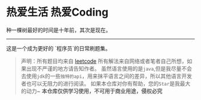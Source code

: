 # 热爱生活 热爱Coding
种一棵树最好的时间是十年前，其次是现在。
<hr />
这是一个成为更好的 `程序员`的日常刷题集。

> 声明：所有题目均来自 [leetcode](https://leetcode-cn.com/)  所有解法来自网络或者笔者自己所想，如果出现不严谨的地方请告知作者。
> 虽然语言使用的是`java`,但是我尽量不会去使用`jdk`的一些`独特的api`，用来抹平语言之间的差异，所以其他语言开发者也可以无阻力的进行阅读。
> 如果本仓库对你有帮助，您的`Star`是我最大的动力~
> **本仓库仅供学习使用，不可用于商业用途，侵权必究**
